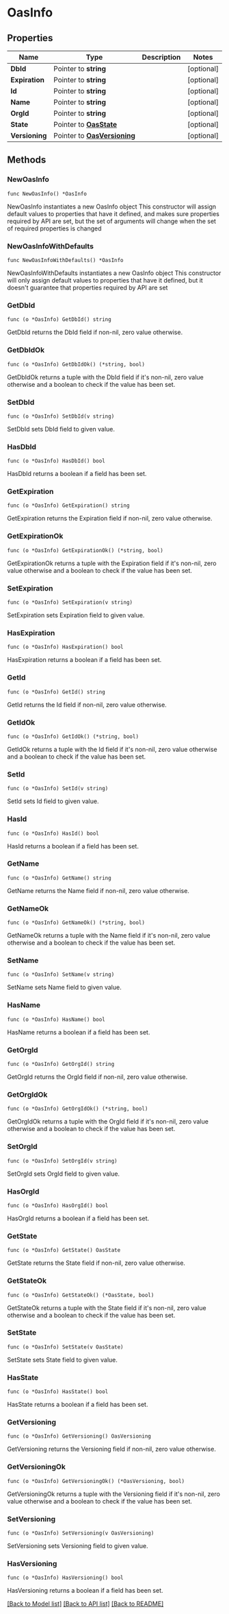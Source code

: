 # OasInfo

## Properties

Name | Type | Description | Notes
------------ | ------------- | ------------- | -------------
**DbId** | Pointer to **string** |  | [optional] 
**Expiration** | Pointer to **string** |  | [optional] 
**Id** | Pointer to **string** |  | [optional] 
**Name** | Pointer to **string** |  | [optional] 
**OrgId** | Pointer to **string** |  | [optional] 
**State** | Pointer to [**OasState**](OasState.md) |  | [optional] 
**Versioning** | Pointer to [**OasVersioning**](OasVersioning.md) |  | [optional] 

## Methods

### NewOasInfo

`func NewOasInfo() *OasInfo`

NewOasInfo instantiates a new OasInfo object
This constructor will assign default values to properties that have it defined,
and makes sure properties required by API are set, but the set of arguments
will change when the set of required properties is changed

### NewOasInfoWithDefaults

`func NewOasInfoWithDefaults() *OasInfo`

NewOasInfoWithDefaults instantiates a new OasInfo object
This constructor will only assign default values to properties that have it defined,
but it doesn't guarantee that properties required by API are set

### GetDbId

`func (o *OasInfo) GetDbId() string`

GetDbId returns the DbId field if non-nil, zero value otherwise.

### GetDbIdOk

`func (o *OasInfo) GetDbIdOk() (*string, bool)`

GetDbIdOk returns a tuple with the DbId field if it's non-nil, zero value otherwise
and a boolean to check if the value has been set.

### SetDbId

`func (o *OasInfo) SetDbId(v string)`

SetDbId sets DbId field to given value.

### HasDbId

`func (o *OasInfo) HasDbId() bool`

HasDbId returns a boolean if a field has been set.

### GetExpiration

`func (o *OasInfo) GetExpiration() string`

GetExpiration returns the Expiration field if non-nil, zero value otherwise.

### GetExpirationOk

`func (o *OasInfo) GetExpirationOk() (*string, bool)`

GetExpirationOk returns a tuple with the Expiration field if it's non-nil, zero value otherwise
and a boolean to check if the value has been set.

### SetExpiration

`func (o *OasInfo) SetExpiration(v string)`

SetExpiration sets Expiration field to given value.

### HasExpiration

`func (o *OasInfo) HasExpiration() bool`

HasExpiration returns a boolean if a field has been set.

### GetId

`func (o *OasInfo) GetId() string`

GetId returns the Id field if non-nil, zero value otherwise.

### GetIdOk

`func (o *OasInfo) GetIdOk() (*string, bool)`

GetIdOk returns a tuple with the Id field if it's non-nil, zero value otherwise
and a boolean to check if the value has been set.

### SetId

`func (o *OasInfo) SetId(v string)`

SetId sets Id field to given value.

### HasId

`func (o *OasInfo) HasId() bool`

HasId returns a boolean if a field has been set.

### GetName

`func (o *OasInfo) GetName() string`

GetName returns the Name field if non-nil, zero value otherwise.

### GetNameOk

`func (o *OasInfo) GetNameOk() (*string, bool)`

GetNameOk returns a tuple with the Name field if it's non-nil, zero value otherwise
and a boolean to check if the value has been set.

### SetName

`func (o *OasInfo) SetName(v string)`

SetName sets Name field to given value.

### HasName

`func (o *OasInfo) HasName() bool`

HasName returns a boolean if a field has been set.

### GetOrgId

`func (o *OasInfo) GetOrgId() string`

GetOrgId returns the OrgId field if non-nil, zero value otherwise.

### GetOrgIdOk

`func (o *OasInfo) GetOrgIdOk() (*string, bool)`

GetOrgIdOk returns a tuple with the OrgId field if it's non-nil, zero value otherwise
and a boolean to check if the value has been set.

### SetOrgId

`func (o *OasInfo) SetOrgId(v string)`

SetOrgId sets OrgId field to given value.

### HasOrgId

`func (o *OasInfo) HasOrgId() bool`

HasOrgId returns a boolean if a field has been set.

### GetState

`func (o *OasInfo) GetState() OasState`

GetState returns the State field if non-nil, zero value otherwise.

### GetStateOk

`func (o *OasInfo) GetStateOk() (*OasState, bool)`

GetStateOk returns a tuple with the State field if it's non-nil, zero value otherwise
and a boolean to check if the value has been set.

### SetState

`func (o *OasInfo) SetState(v OasState)`

SetState sets State field to given value.

### HasState

`func (o *OasInfo) HasState() bool`

HasState returns a boolean if a field has been set.

### GetVersioning

`func (o *OasInfo) GetVersioning() OasVersioning`

GetVersioning returns the Versioning field if non-nil, zero value otherwise.

### GetVersioningOk

`func (o *OasInfo) GetVersioningOk() (*OasVersioning, bool)`

GetVersioningOk returns a tuple with the Versioning field if it's non-nil, zero value otherwise
and a boolean to check if the value has been set.

### SetVersioning

`func (o *OasInfo) SetVersioning(v OasVersioning)`

SetVersioning sets Versioning field to given value.

### HasVersioning

`func (o *OasInfo) HasVersioning() bool`

HasVersioning returns a boolean if a field has been set.


[[Back to Model list]](../README.md#documentation-for-models) [[Back to API list]](../README.md#documentation-for-api-endpoints) [[Back to README]](../README.md)


